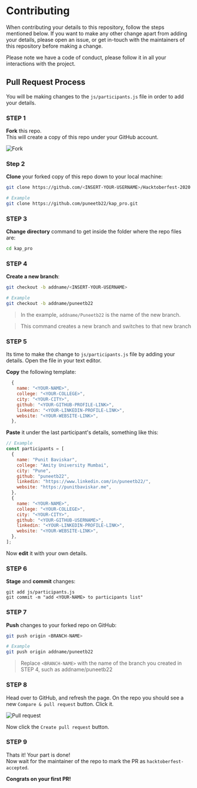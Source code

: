 # Contributing

When contributing your details to this repository, follow the steps mentioned below. If you want to make any other change apart from adding your details, please open an issue, or get in-touch with the maintainers of this repository before making a change.

Please note we have a code of conduct, please follow it in all your interactions with the project.

## Pull Request Process

You will be making changes to the `js/participants.js` file in order to add your details.

### STEP 1

**Fork** this repo.  
This will create a copy of this repo under your GitHub account.

![Fork](https://i.ibb.co/cwZFmW5/fork.jpg)

### Step 2

**Clone** your forked copy of this repo down to your local machine:
```bash
git clone https://github.com/<INSERT-YOUR-USERNAME>/Hacktoberfest-2020.git

# Example
git clone https://github.com/puneetb22/kap_pro.git
```

### STEP 3

**Change directory** command to get inside the folder where the repo files are:
```bash
cd kap_pro
```

### STEP 4

**Create a new branch**:
```bash
git checkout -b addname/<INSERT-YOUR-USERNAME>

# Example
git checkout -b addname/puneetb22
```
> In the example, `addname/Puneetb22` is the name of the new branch.

> This command creates a new branch and switches to that new branch

### STEP 5

Its time to make the change to `js/participants.js` file by adding your details. Open the file in your text editor.

**Copy** the following template:
```javascript
  {
    name: "<YOUR-NAME>",
    college: "<YOUR-COLLEGE>",
    city: "<YOUR-CITY>",
    github: "<YOUR-GITHUB-PROFILE-LINK>",
    linkedin: "<YOUR-LINKEDIN-PROFILE-LINK>",
    website: "<YOUR-WEBSITE-LINK>",
  },
```

**Paste** it under the last participant's details, something like this:
```javascript
// Example
const participants = [
  {
    name: "Punit Baviskar",
    college: "Amity University Mumbai",
    city: "Pune",
    github: "puneetb22",
    linkedin: "https://www.linkedin.com/in/puneetb22/",
    website: "https://punitbaviskar.me",
  },
  {
    name: "<YOUR-NAME>",
    college: "<YOUR-COLLEGE>",
    city: "<YOUR-CITY>",
    github: "<YOUR-GITHUB-USERNAME>",
    linkedin: "<YOUR-LINKEDIN-PROFILE-LINK>",
    website: "<YOUR-WEBSITE-LINK>",
  },
];
```

Now **edit** it with your own details.

### STEP 6

**Stage** and **commit** changes:
```
git add js/participants.js
git commit -m "add <YOUR-NAME> to participants list"
```

### STEP 7

**Push** changes to your forked repo on GitHub:
```bash
git push origin <BRANCH-NAME>

# Example
git push origin addname/puneetb22
```

> Replace `<BRANCH-NAME>` with the name of the branch you created in STEP 4, such as addname/puneetb22

### STEP 8

Head over to GitHub, and refresh the page. On the repo you should see a new `Compare & pull request` button. Click it.

![Pull request](https://i.ibb.co/3NT428b/7yscx.png)

Now click the `Create pull request` button.

### STEP 9

Thats it! Your part is done!  
Now wait for the maintainer of the repo to mark the PR as `hacktoberfest-accepted`.

**Congrats on your first PR!**
